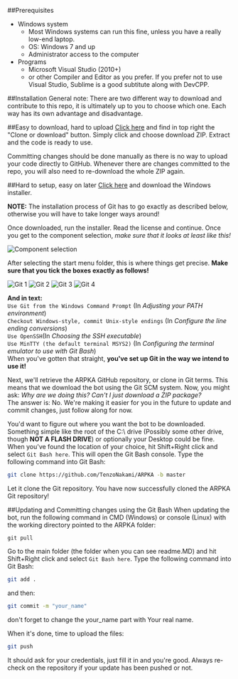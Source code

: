 ##Prerequisites
- Windows system
	- Most Windows systems can run this fine, unless you have a really low-end laptop.
	- OS: Windows 7 and up
	- Administrator access to the computer
- Programs
	- Microsoft Visual Studio (2010+)
	- or other Compiler and Editor as you prefer. If you prefer not to use Visual Studio, Sublime is a good subtitute along with DevCPP.

##Installation
General note: There are two different way to download and contribute to this repo, it is ultimately up to you to choose which one. Each way has its own advantage and disadvantage.
	
##Easy to download, hard to upload
[Click here](https://github.com/TenzoNakami/ARPKA) and find in top right the "Clone or download" button. Simply click and choose download ZIP. Extract and the code is ready to use.

Committing changes should be done manually as there is no way to upload your code directly to GitHub. Whenever there are changes committed to the repo, you will also need to re-download the whole ZIP again.

##Hard to setup, easy on later
[Click here](https://git-scm.com/downloads) and download the Windows installer.

**NOTE:** The installation process of Git has to go exactly as described below, otherwise you will have to take longer ways around!

Once downloaded, run the installer. Read the license and continue. Once you get to the component selection, *make sure that it looks at least like this!*

![Component selection](https://s12.postimg.org/a0mn10p31/gitsetup1.png)

After selecting the start menu folder, this is where things get precise. **Make sure that you tick the boxes exactly as follows!**

![Git 1](https://s15.postimg.org/pvrcwsjor/2016_11_06_11_58_39_Git_2_10_2_Setup.png)
![Git 2](https://s10.postimg.org/7mutp1gmx/gitsetup3.png)
![Git 3](https://s10.postimg.org/auzb232wp/gitsetup4.png)
![Git 4](https://s10.postimg.org/e33sf4p6h/gitsetup5.png)

**And in text:**  
`Use Git from the Windows Command Prompt` (In *Adjusting your PATH environment*)  
`Checkout Windows-style, commit Unix-style endings` (In *Configure the line ending conversions*)  
`Use OpenSSH`(In *Choosing the SSH executable*)  
`Use MinTTY (the default terminal MSYS2)` (In *Configuring the terminal emulator to use with Git Bash*)  
When you've gotten that straight, **you've set up Git in the way we intend to use it!**		

Next, we'll retrieve the ARPKA GitHub repository, or clone in Git terms. This means that we download the bot using the Git SCM system. Now, you might ask: *Why are we doing this? Can't I just download a ZIP package?*  
The answer is: No. We're making it easier for you in the future to update and commit changes, just follow along for now.

You'd want to figure out where you want the bot to be downloaded. Something simple like the root of the C:\ drive (Possibly some other drive, though **NOT A FLASH DRIVE**) or optionally your Desktop could be fine.
When you've found the location of your choice, hit Shift+Right click and select `Git Bash here`. This will open the Git Bash console.
Type the following command into Git Bash:
```bash
git clone https://github.com/TenzoNakami/ARPKA -b master
```
Let it clone the Git repository. You have now successfully cloned the ARPKA Git repository!

##Updating and Committing changes using the Git Bash
When updating the bot, run the following command in CMD (Windows) or console (Linux) with the working directory pointed to the ARPKA folder:
```
git pull
```

Go to the main folder (the folder when you can see readme.MD) and hit Shift+Right click and select `Git Bash here`. Type the following command into Git Bash:
```bash
git add .
```

and then:
```bash
git commit -m "your_name"
```

don't forget to change the your_name part with Your real name.

When it's done, time to upload the files:
```bash
git push
```

It should ask for your credentials, just fill it in and you're good.
Always re-check on the repository if your update has been pushed or not.